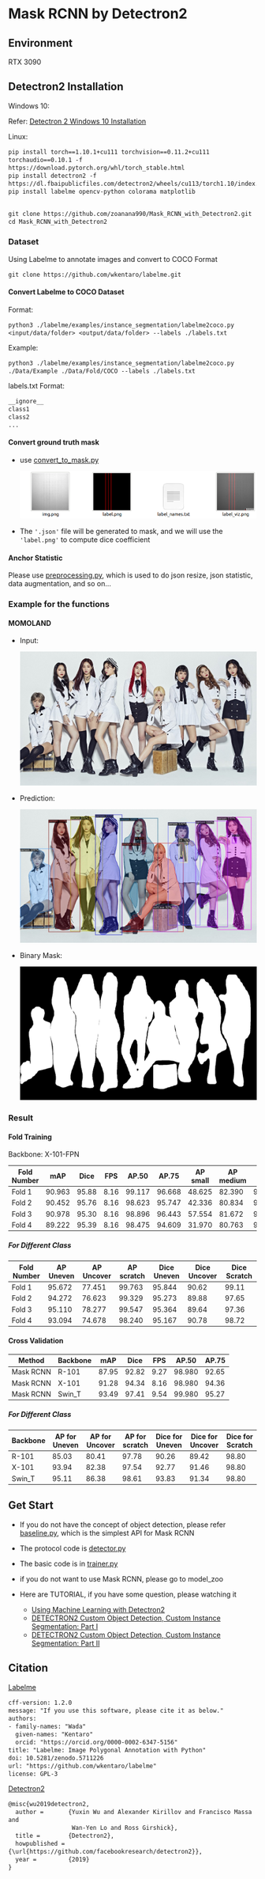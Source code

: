 # Mask RCNN by Detectron2

## Environment
RTX 3090

## Detectron2 Installation
Windows 10:

Refer: [Detectron 2 Windows 10 Installation](https://hackmd.io/eMRVBXwPSLiE3nt_ZHX5sw)

Linux:
```
pip install torch==1.10.1+cu111 torchvision==0.11.2+cu111 torchaudio==0.10.1 -f https://download.pytorch.org/whl/torch_stable.html
pip install detectron2 -f   https://dl.fbaipublicfiles.com/detectron2/wheels/cu113/torch1.10/index.html
pip install labelme opencv-python colorama matplotlib
```

##
```
git clone https://github.com/zoanana990/Mask_RCNN_with_Detectron2.git
cd Mask_RCNN_with_Detectron2
```
### Dataset
Using Labelme to annotate images and convert to COCO Format
```
git clone https://github.com/wkentaro/labelme.git
```
#### Convert Labelme to COCO Dataset
Format:
```
python3 ./labelme/examples/instance_segmentation/labelme2coco.py <input/data/folder> <output/data/folder> --labels ./labels.txt
```
Example:
```
python3 ./labelme/examples/instance_segmentation/labelme2coco.py ./Data/Example ./Data/Fold/COCO --labels ./labels.txt
```
labels.txt Format:
```
__ignore__
class1
class2
...
```

#### Convert ground truth mask
* use [convert_to_mask.py](./convert_to_mask.py)

  ![img.png](Sample/img.png)

* The `'.json'` file will be generated to mask, 
and we will use the `'label.png'` to compute dice coefficient

#### Anchor Statistic
Please use [preprocessing.py](./Data/preprocessing.py), which is used to do json resize, 
json statistic, data augmentation, and so on... 

### Example for the functions
#### MOMOLAND
* Input:

    ![](./Sample/images/Input.jpg)

* Prediction:

    ![](./Sample/images/Result.jpg)

* Binary Mask:

    ![](./Sample/images/Binary_Mask.png)

### Result
#### Fold Training
Backbone: X-101-FPN

| Fold Number | mAP    | Dice  | FPS  | AP.50  | AP.75  | AP small | AP medium | AP large | 
|-------------|--------|-------|------|--------|--------|----------|-----------|----------|
| Fold 1      | 90.963 | 95.88 | 8.16 | 99.117 | 96.668 | 48.625   | 82.390    | 95.894   |
| Fold 2      | 90.452 | 95.76 | 8.16 | 98.623 | 95.747 | 42.336   | 80.834    | 94.998   |
| Fold 3      | 90.978 | 95.30 | 8.16 | 98.896 | 96.443 | 57.554   | 81.672    | 95.289   |
| Fold 4      | 89.222 | 95.39 | 8.16 | 98.475 | 94.609 | 31.970   | 80.763    | 95.605   |

##### For Different Class
| Fold Number | AP Uneven | AP Uncover | AP scratch  | Dice Uneven  | Dice Uncover | Dice Scratch | 
|-------------|-----------|------------|-------------|--------------|--------------|--------------| 
| Fold 1      | 95.672    | 77.451     | 99.763      | 95.844       | 90.62        | 99.11        |
| Fold 2      | 94.272    | 76.623     | 99.329      | 95.273       | 89.88        | 97.65        |
| Fold 3      | 95.110    | 78.277     | 99.547      | 95.364       | 89.64        | 97.36        |
| Fold 4      | 93.094    | 74.678     | 98.240      | 95.167       | 90.78        | 98.72        |

#### Cross Validation
| Method     | Backbone | mAP   | Dice  | FPS  | AP.50  | AP.75 |
|------------|----------|-------|-------|------|--------|-------|
| Mask RCNN  | R-101    | 87.95 | 92.82 | 9.27 | 98.980 | 92.65 |
| Mask RCNN  | X-101    | 91.28 | 94.34 | 8.16 | 98.980 | 94.36 |
| Mask RCNN  | Swin_T   | 93.49 | 97.41 | 9.54 | 99.980 | 95.27 |

##### For Different Class
| Backbone | AP for Uneven | AP for Uncover | AP for scratch | Dice for Uneven | Dice for Uncover | Dice for Scratch | 
|----------|---------------|----------------|----------------|-----------------|------------------|------------------| 
| R-101    | 85.03         | 80.41          | 97.78          | 90.26           | 89.42            | 98.80            |
| X-101    | 93.94         | 82.38          | 97.54          | 92.77           | 91.46            | 98.80            |
| Swin_T   | 95.11         | 86.38          | 98.61          | 93.83           | 91.34            | 98.80            |

## Get Start
* If you do not have the concept of object detection, please refer
[baseline.py](./baseline.py), which is the simplest API for Mask RCNN

* The protocol code is [detector.py](./Sample/detector.py) 

* The basic code is in [trainer.py](trainer.py)

* if you do not want to use Mask RCNN, please go to model_zoo

* Here are TUTORIAL, 
if you have some question, please watching it
  * [Using Machine Learning with Detectron2](https://www.youtube.com/watch?v=eUSgtfK4ivk&ab_channel=MetaOpenSource)
  * [DETECTRON2 Custom Object Detection, Custom Instance Segmentation: Part I](https://www.youtube.com/watch?v=ffTURA0JM1Q&ab_channel=TheCodingBug)
  * [DETECTRON2 Custom Object Detection, Custom Instance Segmentation: Part II](https://www.youtube.com/watch?v=GoItxr16ae8&ab_channel=TheCodingBug)

## Citation
[Labelme](https://github.com/wkentaro/labelme)
```
cff-version: 1.2.0
message: "If you use this software, please cite it as below."
authors:
- family-names: "Wada"
  given-names: "Kentaro"
  orcid: "https://orcid.org/0000-0002-6347-5156"
title: "Labelme: Image Polygonal Annotation with Python"
doi: 10.5281/zenodo.5711226
url: "https://github.com/wkentaro/labelme"
license: GPL-3
```
[Detectron2](https://github.com/facebookresearch/detectron2)
```
@misc{wu2019detectron2,
  author =       {Yuxin Wu and Alexander Kirillov and Francisco Massa and
                  Wan-Yen Lo and Ross Girshick},
  title =        {Detectron2},
  howpublished = {\url{https://github.com/facebookresearch/detectron2}},
  year =         {2019}
}
```
